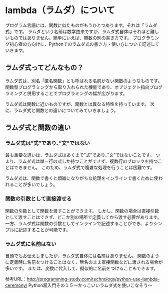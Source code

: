 # lambda（ラムダ）について
プログラム言語には、関数に似たものがもうひとつあります。それは「ラムダ式」です。
ラムダという名前は数学由来ですが、ラムダ式自体はそれほど難しいものではありません。簡単にいえば、関数の別の書き方です。
プログラミング初心者の方向けに、Pythonでのラムダ式の書き方・使い方について記述していきます。

## ラムダ式ってどんなもの？
ラムダ式は、別名「匿名関数」とも呼ばれる名前がない関数のようなものです。
関数型プログラミングから取り入れられた機能であり、オブジェクト指向プログラミングと併用することでプログラミングの幅が広がります。

ラムダ式は関数に近いものですが、関数とは異なる特性を持っています。
次に、ラムダ式と関数との違いについてみていきましょう。

## ラムダ式と関数の違い
### ラムダ式は”式”であり、”文”ではない

最も重要な違いは、ラムダ式はあくまで”式”であり、”文”ではないことです。
つまり、ラムダ式は単一行の式しか持つことができず、複数行のブロックを持つことはできません。
このため、ラムダ式で複雑な処理を行うことは困難です。

ラムダ式は、関数で書くと煩雑になりがちな処理をインラインで書くために使われることが多いでしょう。

### 関数の引数として直接渡せる

関数の引数として関数を渡すことができます。
しかし、関数の場合は直接引数として渡すことはできず、どこか別の場所で定義してから渡す必要があります。
一方、ラムダ式は関数の引数としてインラインで記述することができ、よりシンプルに記述することが可能です。

### ラムダ式に名前はない

冒頭でもお伝えしましたが、ラムダ式自体には名前はありません。
関数のように定義時に名前をつけることはなく、無名のまま直接関数などに渡される場合が多いです。
または、変数に代入して、擬似的に名前をつけることもできます。


参考URL：http://programming-study.com/technology/python-use-lambda-ceremony/
Python超入門その１５〜かっこいいラムダ式を使いこなそう〜
